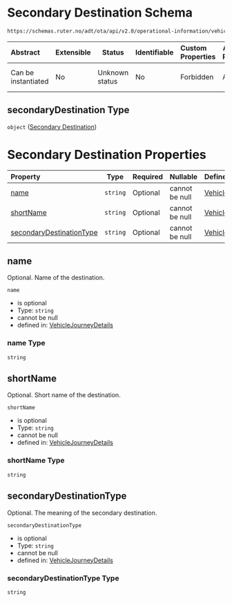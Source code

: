 # Secondary Destination Schema

```txt
https://schemas.ruter.no/adt/ota/api/v2.0/operational-information/vehicle-journey-details.json#/definitions/secondaryDestination
```




| Abstract            | Extensible | Status         | Identifiable | Custom Properties | Additional Properties | Access Restrictions | Defined In                                                                                                                 |
| :------------------ | ---------- | -------------- | ------------ | :---------------- | --------------------- | ------------------- | -------------------------------------------------------------------------------------------------------------------------- |
| Can be instantiated | No         | Unknown status | No           | Forbidden         | Allowed               | none                | [vehicle-journey-details.json\*](../../schema/operational-information/vehicle-journey-details.json "open original schema") |

## secondaryDestination Type

`object` ([Secondary Destination](vehicle-journey-details-definitions-secondary-destination.md))

# Secondary Destination Properties

| Property                                              | Type     | Required | Nullable       | Defined by                                                                                                                                                                                                                                                                                            |
| :---------------------------------------------------- | -------- | -------- | -------------- | :---------------------------------------------------------------------------------------------------------------------------------------------------------------------------------------------------------------------------------------------------------------------------------------------------- |
| [name](#name)                                         | `string` | Optional | cannot be null | [VehicleJourneyDetails](vehicle-journey-details-definitions-secondary-destination-properties-name.md "https&#x3A;//schemas.ruter.no/adt/ota/api/v2.0/operational-information/vehicle-journey-details.json#/definitions/secondaryDestination/properties/name")                                         |
| [shortName](#shortname)                               | `string` | Optional | cannot be null | [VehicleJourneyDetails](vehicle-journey-details-definitions-secondary-destination-properties-shortname.md "https&#x3A;//schemas.ruter.no/adt/ota/api/v2.0/operational-information/vehicle-journey-details.json#/definitions/secondaryDestination/properties/shortName")                               |
| [secondaryDestinationType](#secondarydestinationtype) | `string` | Optional | cannot be null | [VehicleJourneyDetails](vehicle-journey-details-definitions-secondary-destination-properties-secondarydestinationtype.md "https&#x3A;//schemas.ruter.no/adt/ota/api/v2.0/operational-information/vehicle-journey-details.json#/definitions/secondaryDestination/properties/secondaryDestinationType") |

## name

Optional. Name of the destination.


`name`

-   is optional
-   Type: `string`
-   cannot be null
-   defined in: [VehicleJourneyDetails](vehicle-journey-details-definitions-secondary-destination-properties-name.md "https&#x3A;//schemas.ruter.no/adt/ota/api/v2.0/operational-information/vehicle-journey-details.json#/definitions/secondaryDestination/properties/name")

### name Type

`string`

## shortName

Optional. Short name of the destination.


`shortName`

-   is optional
-   Type: `string`
-   cannot be null
-   defined in: [VehicleJourneyDetails](vehicle-journey-details-definitions-secondary-destination-properties-shortname.md "https&#x3A;//schemas.ruter.no/adt/ota/api/v2.0/operational-information/vehicle-journey-details.json#/definitions/secondaryDestination/properties/shortName")

### shortName Type

`string`

## secondaryDestinationType

Optional. The meaning of the secondary destination.


`secondaryDestinationType`

-   is optional
-   Type: `string`
-   cannot be null
-   defined in: [VehicleJourneyDetails](vehicle-journey-details-definitions-secondary-destination-properties-secondarydestinationtype.md "https&#x3A;//schemas.ruter.no/adt/ota/api/v2.0/operational-information/vehicle-journey-details.json#/definitions/secondaryDestination/properties/secondaryDestinationType")

### secondaryDestinationType Type

`string`
